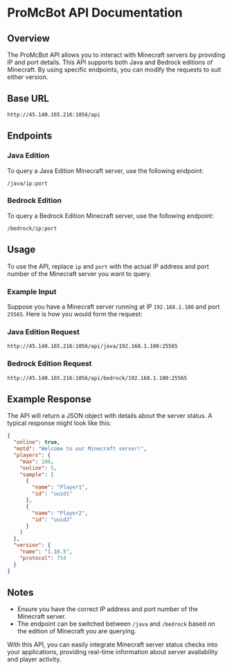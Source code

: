 # ProMcBot API Documentation

## Overview

The ProMcBot API allows you to interact with Minecraft servers by providing IP and port details. This API supports both Java and Bedrock editions of Minecraft. By using specific endpoints, you can modify the requests to suit either version.

## Base URL

```Get
http://45.140.165.216:1056/api
```

## Endpoints

### Java Edition

To query a Java Edition Minecraft server, use the following endpoint:

```
/java/ip:port
```

### Bedrock Edition

To query a Bedrock Edition Minecraft server, use the following endpoint:

```
/bedrock/ip:port
```

## Usage

To use the API, replace `ip` and `port` with the actual IP address and port number of the Minecraft server you want to query.

### Example Input

Suppose you have a Minecraft server running at IP `192.168.1.100` and port `25565`. Here is how you would form the request:

### Java Edition Request

```
http://45.140.165.216:1056/api/java/192.168.1.100:25565
```

### Bedrock Edition Request

```
http://45.140.165.216:1056/api/bedrock/192.168.1.100:25565
```

## Example Response

The API will return a JSON object with details about the server status. A typical response might look like this:

```json
{
  "online": true,
  "motd": "Welcome to our Minecraft server!",
  "players": {
    "max": 100,
    "online": 5,
    "sample": [
      {
        "name": "Player1",
        "id": "uuid1"
      },
      {
        "name": "Player2",
        "id": "uuid2"
      }
    ]
  },
  "version": {
    "name": "1.16.5",
    "protocol": 754
  }
}
```

## Notes

- Ensure you have the correct IP address and port number of the Minecraft server.
- The endpoint can be switched between `/java` and `/bedrock` based on the edition of Minecraft you are querying.

With this API, you can easily integrate Minecraft server status checks into your applications, providing real-time information about server availability and player activity.
